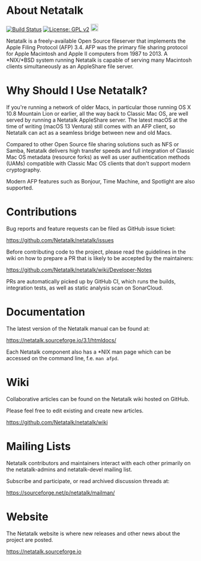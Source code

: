 # About Netatalk
[![Build Status](https://github.com/Netatalk/netatalk/actions/workflows/build.yml/badge.svg)](https://github.com/Netatalk/netatalk/actions/workflows/build.yml)
[![License: GPL v2](https://img.shields.io/badge/License-GPL%20v2-blue.svg)](https://www.gnu.org/licenses/old-licenses/gpl-2.0.en.html)
[<img src="https://sonarcloud.io/images/project_badges/sonarcloud-orange.svg" height="20" />](https://sonarcloud.io/summary/overall?id=Netatalk_netatalk)

Netatalk is a freely-available Open Source fileserver that implements the Apple Filing Protocol (AFP) 3.4.
AFP was the primary file sharing protocol for Apple Macintosh and Apple II computers from 1987 to 2013.
A *NIX/*BSD system running Netatalk is capable of serving many Macintosh clients simultaneously as an AppleShare file server.

# Why Should I Use Netatalk?
If you're running a network of older Macs, in particular those running OS X 10.8 Mountain Lion or earlier, all the way back to Classic Mac OS,
are well served by running a Netatalk AppleShare server. The latest macOS at the time of writing (macOS 13 Ventura) still comes with an AFP client,
so Netatalk can act as a seamless bridge between new and old Macs.

Compared to other Open Source file sharing solutions such as NFS or Samba, Netatalk delivers high transfer speeds and full integration
of Classic Mac OS metadata (resource forks) as well as user authentication methods (UAMs) compatible with Classic Mac OS clients that don't support modern cryptography.

Modern AFP features such as Bonjour, Time Machine, and Spotlight are also supported.

# Contributions
Bug reports and feature requests can be filed as GitHub issue ticket:

https://github.com/Netatalk/netatalk/issues

Before contributing code to the project, please read the guidelines in the wiki on how to prepare a PR that is likely to be accepted by the maintainers:

https://github.com/Netatalk/netatalk/wiki/Developer-Notes

PRs are automatically picked up by GitHub CI, which runs the builds, integration tests, as well as static analysis scan on SonarCloud.

# Documentation
The latest version of the Netatalk manual can be found at:

https://netatalk.sourceforge.io/3.1/htmldocs/

Each Netatalk component also has a *NIX man page which can be accessed on the command line, f.e. `man afpd`.

# Wiki
Collaborative articles can be found on the Netatalk wiki hosted on GitHub.

Please feel free to edit existing and create new articles.

https://github.com/Netatalk/netatalk/wiki

# Mailing Lists
Netatalk contributors and maintainers interact with each other primarily on the netatalk-admins and netatalk-devel mailing list.

Subscribe and participate, or read archived discussion threads at:

https://sourceforge.net/p/netatalk/mailman/

# Website
The Netatalk website is where new releases and other news about the project are posted.

https://netatalk.sourceforge.io
